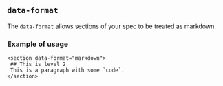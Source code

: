 ## `data-format`

The `data-format` allows sections of your spec to be treated as markdown. 

### Example of usage 

```
<section data-format="markdown">
 ## This is level 2
 This is a paragraph with some `code`.
</section>

```
